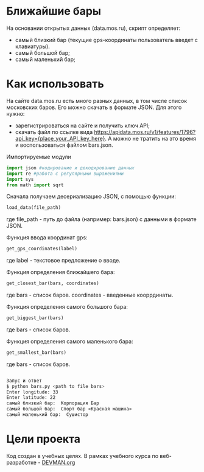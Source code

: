 # Ближайшие бары

На основании открытых данных (data.mos.ru), скрипт определяет:

- самый близкий бар (текущие gps-координаты пользователь введет с клавиатуры).
- самый большой бар;
- самый маленький бар;

# Как использовать

На сайте data.mos.ru есть много разных данных, в том числе список московских баров.
Его можно скачать в формате JSON. Для этого нужно:

+ зарегистрироваться на сайте и получить ключ API;
+ скачать файл по ссылке вида https://apidata.mos.ru/v1/features/1796?api_key={place_your_API_key_here}.
А можно не тратить на это время и воспользоваться файлом bars.json.

Импортируемые модули
```python
import json #кодирование и декодирование данных
import re #работа с регулярными выражениями
import sys
from math import sqrt
```

Сначала получаем десериализацию JSON, с помощью функции:
```python
load_data(file_path)
```
где
  file_path - путь до файла (например: bars.json) с данными в формате JSON.

Функция ввода координат gps:
```python
get_gps_coordinates(label)
```
где
  label - текстовое предложение о вводе.

Функция определения ближайшего бара:
```python
get_closest_bar(bars, coordinates)
```
где
  bars - список баров.
  coordinates - введенные кооррдинаты.

Функция определения самого большого бара:
```python
get_biggest_bar(bars)
```
где
  bars - список баров.

Функция определения самого маленького бара:
```python
get_smallest_bar(bars)
```
где
  bars - список баров.

```bash

Запус и ответ
$ python bars.py <path to file bars>
Enter longitude: 33
Enter latitude: 22
самый близкий бар:  Корпорация Бар
самый большой бар:  Спорт бар «Красная машина»
самый маленький бар:  Сушистор
```

# Цели проекта

Код создан в учебных целях. В рамках учебного курса по веб-разработке - [DEVMAN.org](https://devman.org)
